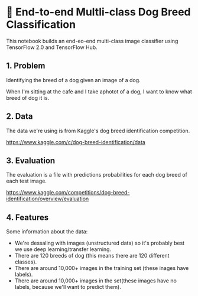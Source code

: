 #  🐶 End-to-end Multli-class Dog Breed Classification

This notebook builds an end-eo-end multi-class image classifier using TensorFlow 2.0 
and TensorFlow Hub.

## 1. Problem

Identifying the breed of a dog given an image of a dog.

When I'm sitting at the cafe and I take aphotot of a dog, I want to know what breed of dog it is.

## 2. Data
The data we're using is from Kaggle's dog breed identification competition.

https://www.kaggle.com/c/dog-breed-identification/data

## 3. Evaluation
The evaluation is a file with predictions probabilities for each dog breed of each test image.

https://www.kaggle.com/competitions/dog-breed-identification/overview/evaluation

## 4. Features
Some information about the data:

* We're dessaling with images (unstructured data) so it's probably best we use deep learning/transfer learning.
* There are 120 breeds of dog (this means there are 120 different classes).
* There are around 10,000+ images in the training set (these inages have labels).
* There are around 10,000+ images in the set(these images have no labels, because we'll want to predict them).
